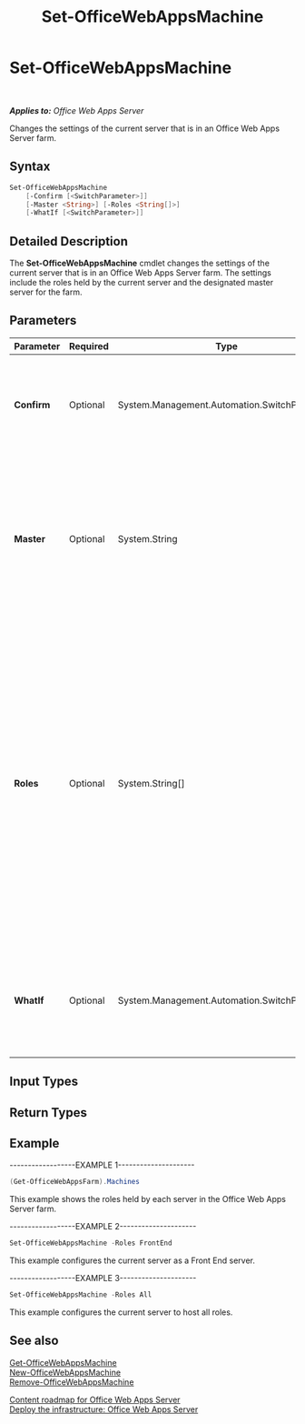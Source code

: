 ﻿---
title: Set-OfficeWebAppsMachine
TOCTitle: Set-OfficeWebAppsMachine
ms:assetid: aeba2638-be88-4030-80fe-7e4bcd30309b
ms:mtpsurl: https://technet.microsoft.com/en-us/library/JJ219448(v=office.15)
ms:contentKeyID: 48409074
ms.date: 07/25/2014
mtps_version: v=office.15
---

# Set-OfficeWebAppsMachine

 

_**Applies to:** Office Web Apps Server_


Changes the settings of the current server that is in an Office Web Apps Server farm.

## Syntax

```PowerShell
Set-OfficeWebAppsMachine 
    [-Confirm [<SwitchParameter>]] 
    [-Master <String>] [-Roles <String[]>] 
    [-WhatIf [<SwitchParameter>]]
```

## Detailed Description

The **Set-OfficeWebAppsMachine** cmdlet changes the settings of the current server that is in an Office Web Apps Server farm. The settings include the roles held by the current server and the designated master server for the farm.

## Parameters


<table>
<colgroup>
<col style="width: 25%" />
<col style="width: 25%" />
<col style="width: 25%" />
<col style="width: 25%" />
</colgroup>
<thead>
<tr class="header">
<th>Parameter</th>
<th>Required</th>
<th>Type</th>
<th>Description</th>
</tr>
</thead>
<tbody>
<tr class="odd">
<td><p><strong>Confirm</strong></p></td>
<td><p>Optional</p></td>
<td><p>System.Management.Automation.SwitchParameter</p></td>
<td><p>Prompts you for confirmation before executing the command. For more information, type the following command: <strong>get-help about_commonparameters</strong></p></td>
</tr>
<tr class="even">
<td><p><strong>Master</strong></p></td>
<td><p>Optional</p></td>
<td><p>System.String</p></td>
<td><p></p>
<p>Specifies the server that stores the master farm configuration files.</p>
<p>If you set the local server as the master, you must run <strong>Set-OfficeWebAppsMachine -Master</strong> on all of the remaining servers in the Office Web Apps Server farm to point them to the new master.</p></td>
</tr>
<tr class="odd">
<td><p><strong>Roles</strong></p></td>
<td><p>Optional</p></td>
<td><p>System.String[]</p></td>
<td><p>Specifies the list of server roles to assign to the local server, separated by commas.</p>
<p>The role types are as follows:</p>
<p><strong>All</strong></p>
<p><strong>FrontEnd</strong></p>
<p><strong>WordBackEnd</strong></p>
<p><strong>ExcelBackEnd</strong></p>
<p><strong>PowerPointBackEnd</strong></p>

> [!IMPORTANT]
> As a best practice, we recommend that all servers in an Office Web Apps Server farm run all roles. Assigning roles is not useful until the Office Web Apps Server farm contains approximately 50 servers.

</td>
</tr>
<tr class="even">
<td><p><strong>WhatIf</strong></p></td>
<td><p>Optional</p></td>
<td><p>System.Management.Automation.SwitchParameter</p></td>
<td><p>Displays a message that describes the effect of the command instead of executing the command. For more information, type the following command: <strong>get-help about_commonparameters</strong></p></td>
</tr>
</tbody>
</table>


## Input Types

## Return Types

## Example

\------------------EXAMPLE 1---------------------

```PowerShell
(Get-OfficeWebAppsFarm).Machines
```

This example shows the roles held by each server in the Office Web Apps Server farm.

\------------------EXAMPLE 2---------------------

```PowerShell
Set-OfficeWebAppsMachine -Roles FrontEnd
```

This example configures the current server as a Front End server.

\------------------EXAMPLE 3---------------------

```PowerShell
Set-OfficeWebAppsMachine -Roles All
```

This example configures the current server to host all roles.

## See also


[Get-OfficeWebAppsMachine](get-officewebappsmachine.md)  
[New-OfficeWebAppsMachine](new-officewebappsmachine.md)  
[Remove-OfficeWebAppsMachine](remove-officewebappsmachine.md)  


[Content roadmap for Office Web Apps Server](content-roadmap-for-office-web-apps-server.md)  
[Deploy the infrastructure: Office Web Apps Server](deploy-the-infrastructure-office-web-apps-server.md)  
  

[](deploy-the-infrastructure-office-web-apps-server.md)

